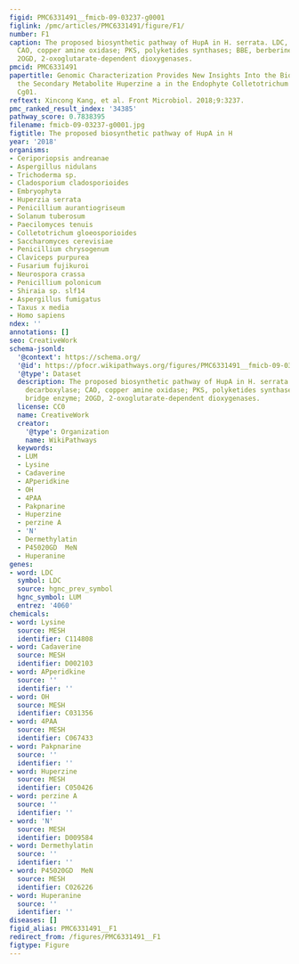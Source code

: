 ```yaml
---
figid: PMC6331491__fmicb-09-03237-g0001
figlink: /pmc/articles/PMC6331491/figure/F1/
number: F1
caption: The proposed biosynthetic pathway of HupA in H. serrata. LDC, lysine decarboxylase;
  CAO, copper amine oxidase; PKS, polyketides synthases; BBE, berberine bridge enzyme;
  2OGD, 2-oxoglutarate-dependent dioxygenases.
pmcid: PMC6331491
papertitle: Genomic Characterization Provides New Insights Into the Biosynthesis of
  the Secondary Metabolite Huperzine a in the Endophyte Colletotrichum gloeosporioides
  Cg01.
reftext: Xincong Kang, et al. Front Microbiol. 2018;9:3237.
pmc_ranked_result_index: '34385'
pathway_score: 0.7838395
filename: fmicb-09-03237-g0001.jpg
figtitle: The proposed biosynthetic pathway of HupA in H
year: '2018'
organisms:
- Ceriporiopsis andreanae
- Aspergillus nidulans
- Trichoderma sp.
- Cladosporium cladosporioides
- Embryophyta
- Huperzia serrata
- Penicillium aurantiogriseum
- Solanum tuberosum
- Paecilomyces tenuis
- Colletotrichum gloeosporioides
- Saccharomyces cerevisiae
- Penicillium chrysogenum
- Claviceps purpurea
- Fusarium fujikuroi
- Neurospora crassa
- Penicillium polonicum
- Shiraia sp. slf14
- Aspergillus fumigatus
- Taxus x media
- Homo sapiens
ndex: ''
annotations: []
seo: CreativeWork
schema-jsonld:
  '@context': https://schema.org/
  '@id': https://pfocr.wikipathways.org/figures/PMC6331491__fmicb-09-03237-g0001.html
  '@type': Dataset
  description: The proposed biosynthetic pathway of HupA in H. serrata. LDC, lysine
    decarboxylase; CAO, copper amine oxidase; PKS, polyketides synthases; BBE, berberine
    bridge enzyme; 2OGD, 2-oxoglutarate-dependent dioxygenases.
  license: CC0
  name: CreativeWork
  creator:
    '@type': Organization
    name: WikiPathways
  keywords:
  - LUM
  - Lysine
  - Cadaverine
  - APperidkine
  - OH
  - 4PAA
  - Pakpnarine
  - Huperzine
  - perzine A
  - 'N'
  - Dermethylatin
  - P45020GD  MeN
  - Huperanine
genes:
- word: LDC
  symbol: LDC
  source: hgnc_prev_symbol
  hgnc_symbol: LUM
  entrez: '4060'
chemicals:
- word: Lysine
  source: MESH
  identifier: C114808
- word: Cadaverine
  source: MESH
  identifier: D002103
- word: APperidkine
  source: ''
  identifier: ''
- word: OH
  source: MESH
  identifier: C031356
- word: 4PAA
  source: MESH
  identifier: C067433
- word: Pakpnarine
  source: ''
  identifier: ''
- word: Huperzine
  source: MESH
  identifier: C050426
- word: perzine A
  source: ''
  identifier: ''
- word: 'N'
  source: MESH
  identifier: D009584
- word: Dermethylatin
  source: ''
  identifier: ''
- word: P45020GD  MeN
  source: MESH
  identifier: C026226
- word: Huperanine
  source: ''
  identifier: ''
diseases: []
figid_alias: PMC6331491__F1
redirect_from: /figures/PMC6331491__F1
figtype: Figure
---
```

